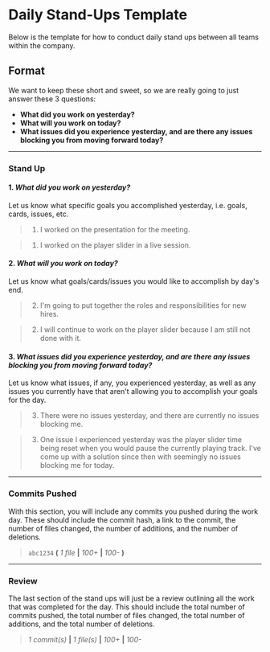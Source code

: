 # Daily Stand-Ups Template

Below is the template for how to conduct daily stand ups between all teams within the company.

## Format

We want to keep these short and sweet, so we are really going to just answer these 3 questions:

* **What did you work on yesterday?**
* **What will you work on today?**
* **What issues did you experience yesterday, and are there any issues blocking you from moving forward today?**

---

### Stand Up

#### 1. *What did you work on yesterday?*

Let us know what specific goals you accomplished yesterday, i.e. goals, cards, issues, etc.

> 1. I worked on the presentation for the meeting.

> 1. I worked on the player slider in a live session.

#### 2. *What will you work on today?*

Let us know what goals/cards/issues you would like to accomplish by day's end.

> 2. I'm going to put together the roles and responsibilities for new hires.

> 2. I will continue to work on the player slider because I am still not done with it.

#### 3. *What issues did you experience yesterday, and are there any issues blocking you from moving forward today?*

Let us know what issues, if any, you experienced yesterday, as well as any issues you currently have that aren't allowing you to accomplish your goals for the day.

> 3. There were no issues yesterday, and there are currently no issues blocking me.

> 3. One issue I experienced yesterday was the player slider time being reset when you would pause the currently playing track. I've come up with a solution since then with seemingly no issues blocking me for today.

---

### Commits Pushed

With this section, you will include any commits you pushed during the work day. These should include the commit hash, a link to the commit, the number of files changed, the number of additions, and the number of deletions.

> `abc1234` **(** *1 file* **|** *100+* **|** *100-* **)**

---

### Review

The last section of the stand ups will just be a review outlining all the work that was completed for the day. This should include the total number of commits pushed, the total number of files changed, the total number of additions, and the total number of deletions.

> *1 commit(s)* **|** *1 file(s)* **|** *100+* **|** *100-*